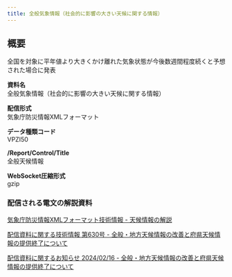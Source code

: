 ```yaml
---
title: 全般気象情報（社会的に影響の大きい天候に関する情報）
---
```


## 概要
全国を対象に平年値より大きくかけ離れた気象状態が今後数週間程度続くと予想された場合に発表

**資料名** <br/>
 全般気象情報（社会的に影響の大きい天候に関する情報）
 
**配信形式** <br/>
 気象庁防災情報XMLフォーマット

**データ種類コード** <br/>
 VPZI50

**/Report/Control/Title** <br/>
 全般天候情報
 
**WebSocket圧縮形式** <br/>
 gzip

### 配信される電文の解説資料
[気象庁防災情報XMLフォーマット技術情報 - 天候情報の解説](https://dmdata.jp/docs/jma/manual/0241-0243.pdf)


[配信資料に関する技術情報 第630号 - 全般・地方天候情報の改善と府県天候情報の提供終了について](https://dmdata.jp/docs/jma/technical/620.pdf)


[配信資料に関するお知らせ 2024/02/16 - 全般・地方天候情報の改善と府県天候情報の提供終了について](https://dmdata.jp/docs/jma/notice/20240216a.pdf)

